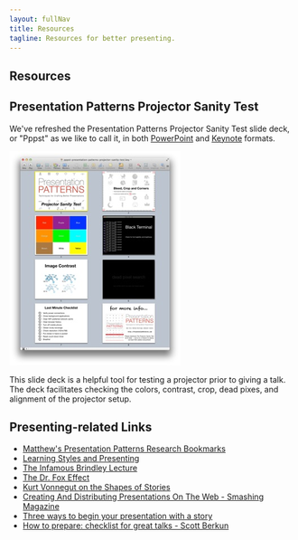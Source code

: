 ```yaml
---
layout: fullNav
title: Resources
tagline: Resources for better presenting.
---
```


<article>
<h1>Resources</h1>

<!-- <section>
<p>
We've assembled a series of resources to help you better prepare and more effectively deliver your presentations. These include projector testing utilities, and other helpful web pages.
</p>
</section>
 -->

<section>
<h2>Presentation Patterns Projector Sanity Test</h2>

We've refreshed the Presentation Patterns Projector Sanity Test slide deck, or "Pppst" as we like to call it, in both <a href="http://presentationpatterns.com/assets/presentations/pppst-presentation-patterns-projector-sanity-test.pptx">PowerPoint</a> and <a href="http://presentationpatterns.com/assets/presentations/pppst-presentation-patterns-projector-sanity-test.key">Keynote</a> formats.

<p><img alt="PPPST in a Keynote light table view" src="/images/blog/pppst-2.0-light-table.jpg"></p>

This slide deck is a helpful tool for testing a projector prior to giving a talk. The deck facilitates checking the colors, contrast, crop, dead pixes, and alignment of the projector setup.
</section>

<section>
<h2>Presenting-related Links</h2>

<ul>
<li><a href="https://pinboard.in/u:matthew.mccullough/t:ppap">Matthew's Presentation Patterns Research Bookmarks</a></li>
<li><a href="http://www.speakingaboutpresenting.com/presentation-myths/learning-styles/">Learning Styles and Presenting</a></li>
<li><a href="http://onlinelibrary.wiley.com/doi/10.1111/j.1464-410X.2005.05797.x/full">The Infamous Brindley Lecture</a></li>
<li><a href="http://en.wikipedia.org/wiki/Dr._Fox_effect">The Dr. Fox Effect</a></li>
<li><a href="http://www.youtube.com/watch?v=oP3c1h8v2ZQ">Kurt Vonnegut on the Shapes of Stories</a></li>
<li><a href="http://www.smashingmagazine.com/2011/01/07/creating-and-distributing-presentations-on-the-web/">Creating And Distributing Presentations On The Web - Smashing Magazine</a></li>
<li><a href="http://www.fasttracktools.com/blog/2011/08/three-ways-to-begin-your-presentation-with-a-story/">Three ways to begin your presentation with a story</a></li>
<li><a href="http://www.scottberkun.com/blog/2011/speakers-checklist/">How to prepare: checklist for great talks - Scott Berkun</a></li>
</ul>
</section>

</article>
